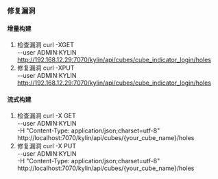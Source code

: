 ### 修复漏洞
#### 增量构建
1. 检查漏洞
curl -XGET \
--user ADMIN:KYLIN \
http://192.168.12.29:7070/kylin/api/cubes/cube_indicator_login/holes
2. 修复漏洞
curl -XPUT \
--user ADMIN:KYLIN \
http://192.168.12.29:7070/kylin/api/cubes/cube_indicator_login/holes
#### 流式构建
1. 检查漏洞
curl -X GET \
--user ADMIN:KYLIN \
-H "Content-Type: application/json;charset=utf-8" \
http://localhost:7070/kylin/api/cubes/{your_cube_name}/holes
2. 修复漏洞
curl -X PUT \
--user ADMIN:KYLIN \
-H "Content-Type: application/json;charset=utf-8" \
http://localhost:7070/kylin/api/cubes/{your_cube_name}/holes
